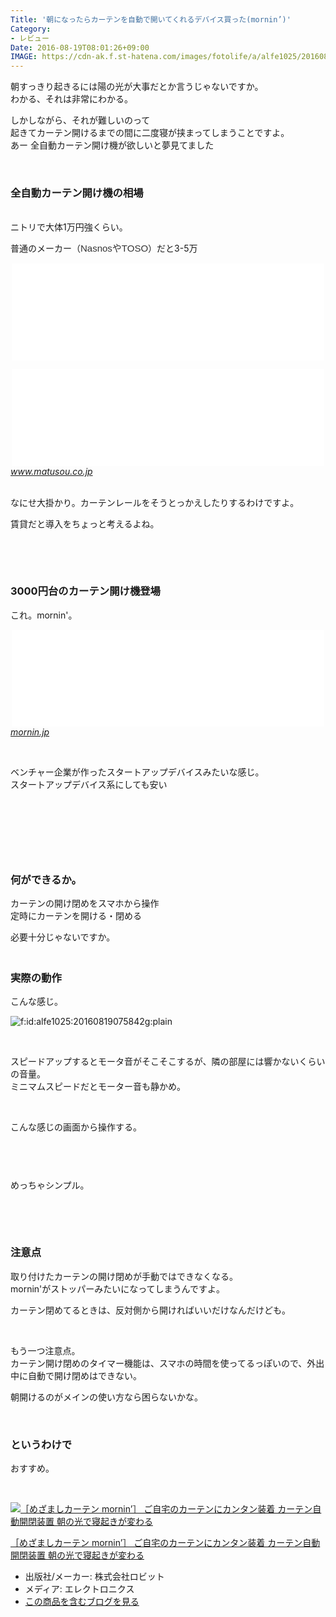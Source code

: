 ```yaml
---
Title: '朝になったらカーテンを自動で開いてくれるデバイス買った(mornin’)'
Category:
- レビュー
Date: 2016-08-19T08:01:26+09:00
IMAGE: https://cdn-ak.f.st-hatena.com/images/fotolife/a/alfe1025/20160819/20160819075842.gif
---
```


<p>朝すっきり起きるには陽の光が大事だとか言うじゃないですか。<br />わかる、それは非常にわかる。</p>
<p>しかしながら、それが難しいのって<br />起きてカーテン開けるまでの間に二度寝が挟まってしまうことですよ。<br />あー 全自動カーテン開け機が欲しいと夢見てました</p>
<p> </p>

### 全自動カーテン開け機の相場

<p><br />ニトリで大体1万円強くらい。</p>
<p>普通のメーカー（<span style="color: #333333; font-family: メイリオ, Meiryo, Osaka, sans-serif; font-size: 15px; font-style: normal; font-variant-ligatures: normal; font-variant-caps: normal; font-weight: normal; letter-spacing: normal; line-height: 21px; orphans: 2; text-align: left; text-indent: 0px; text-transform: none; white-space: normal; widows: 2; word-spacing: 0px; -webkit-text-stroke-width: 0px; display: inline !important; float: none;">NasnosやTOSO</span>）だと3-5万</p>
<p><iframe class="embed-card embed-webcard" style="display: block; width: 100%; height: 155px; max-width: 500px; margin: auto;" title="電動カーテンレール特集" src="//hatenablog-parts.com/embed?url=https%3A%2F%2Fwww.nitori-net.jp%2Fstore%2Fja%2Fec%2F%25E9%259B%25BB%25E5%258B%2595%25E3%2582%25AB%25E3%2583%25BC%25E3%2583%2586%25E3%2583%25B3%25E3%2583%25AC%25E3%2583%25BC%25E3%2583%25AB%25E7%2589%25B9%25E9%259B%2586" frameborder="0" scrolling="no"></iframe></p>
<p><iframe class="embed-card embed-webcard" style="display: block; width: 100%; height: 155px; max-width: 500px; margin: auto;" title="電動・紐引きレール｜カーテンレールの激安通販【松装】" src="//hatenablog-parts.com/embed?url=http%3A%2F%2Fwww.matusou.co.jp%2Fcurtainrail%2Felectric.html" frameborder="0" scrolling="no"></iframe><cite class="hatena-citation"><a href="http://www.matusou.co.jp/curtainrail/electric.html">www.matusou.co.jp</a></cite></p>
<p><br />なにせ大掛かり。カーテンレールをそうとっかえしたりするわけですよ。</p>
<p>賃貸だと導入をちょっと考えるよね。</p>
<p> </p>
<p> </p>

### 3000円台のカーテン開け機登場

<p>これ。mornin'。</p>
<p><iframe class="embed-card embed-webcard" style="display: block; width: 100%; height: 155px; max-width: 500px; margin: auto;" title="めざましカーテン mornin'" src="//hatenablog-parts.com/embed?url=http%3A%2F%2Fmornin.jp%2F" frameborder="0" scrolling="no"></iframe><cite class="hatena-citation"><a href="http://mornin.jp/">mornin.jp</a></cite></p>
<p> </p>
<p>ベンチャー企業が作ったスタートアップデバイスみたいな感じ。<br />スタートアップデバイス系にしても安い</p>
<p> </p>
<p><img class="magnifiable" src="https://lh3.googleusercontent.com/-7SDBlde3uQc/V7WIq4lNG4I/AAAAAAAAUas/Nk4Mb0A-12YFTdiBtpmppG3oDdKStON-wCKgB/s1024/DSC01197.JPG" alt="" /></p>
<p> </p>
<p> </p>

### 何ができるか。

<p>カーテンの開け閉めをスマホから操作<br />定時にカーテンを開ける・閉める</p>
<p>必要十分じゃないですか。</p>

### <br />実際の動作

<p>こんな感じ。</p>
<p><img class="hatena-fotolife" title="f:id:alfe1025:20160819075842g:plain" src="https://cdn-ak.f.st-hatena.com/images/fotolife/a/alfe1025/20160819/20160819075842.gif" alt="f:id:alfe1025:20160819075842g:plain" /></p>
<p> </p>
<p>スピードアップするとモータ音がそこそこするが、隣の部屋には響かないくらいの音量。<br />ミニマムスピードだとモーター音も静かめ。</p>
<p> </p>
<p>こんな感じの画面から操作する。</p>
<p><img class="magnifiable" src="https://cdn-ak.f.st-hatena.com/images/fotolife/a/alfe1025/20010426/20010426082150.png" alt="" /></p>
<p><img class="magnifiable" src="https://cdn-ak.f.st-hatena.com/images/fotolife/a/alfe1025/20010426/20010426082200.png" alt="" /></p>
<p> </p>
<p>めっちゃシンプル。</p>
<p> </p>
<p> </p>

### 注意点

<p>取り付けたカーテンの開け閉めが手動ではできなくなる。<br />mornin'がストッパーみたいになってしまうんですよ。</p>
<p>カーテン閉めてるときは、反対側から開ければいいだけなんだけども。</p>
<p> </p>
<p>もう一つ注意点。<br />カーテン開け閉めのタイマー機能は、スマホの時間を使ってるっぽいので、外出中に自動で開け閉めはできない。</p>
<p>朝開けるのがメインの使い方なら困らないかな。</p>
<p> </p>

### というわけで

<p>おすすめ。</p>
<p> </p>
<div class="freezed">
<div class="external-link-detail"><a href="http://www.amazon.co.jp/exec/obidos/ASIN/B01ERLNK72/ab1025-22/"><img class="external-link-detail-image" title="［めざましカーテン mornin’］ ご自宅のカーテンにカンタン装着 カーテン自動開閉装置 朝の光で寝起きが変わる" src="http://ecx.images-amazon.com/images/I/31SgVUj6DYL._SL160_.jpg" alt="［めざましカーテン mornin’］ ご自宅のカーテンにカンタン装着 カーテン自動開閉装置 朝の光で寝起きが変わる" /></a>
<div class="external-link-detail-info">
<p class="external-link-detail-title"><a href="http://www.amazon.co.jp/exec/obidos/ASIN/B01ERLNK72/ab1025-22/">［めざましカーテン mornin’］ ご自宅のカーテンにカンタン装着 カーテン自動開閉装置 朝の光で寝起きが変わる</a></p>
<ul>
<li><span class="external-link-detail-label">出版社/メーカー:</span> 株式会社ロビット</li>
<li><span class="external-link-detail-label">メディア:</span> エレクトロニクス</li>
<li><a href="http://d.hatena.ne.jp/asin/B01ERLNK72/ab1025-22" target="_blank">この商品を含むブログを見る</a></li>
</ul>
</div>
<div class="external-link-detail-foot"> </div>
</div>
</div>
<p> </p>
